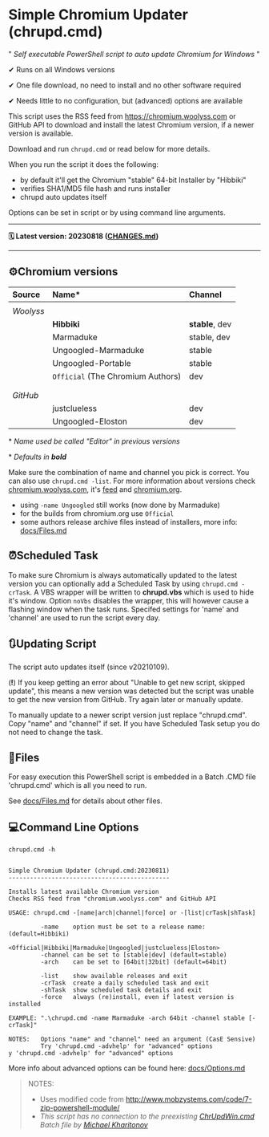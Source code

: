 # Simple Chromium Updater (chrupd.cmd)

" _Self executable PowerShell script to auto update Chromium for Windows_ "

✔ Runs on all Windows versions

✔ One file download, no need to install and no other software required

✔ Needs little to no configuration, but (advanced) options are available

This script uses the RSS feed from <https://chromium.woolyss.com> or GitHub API to download and install the latest Chromium version, if a newer version is available.

Download and run `chrupd.cmd` or read below for more details.

When you run the script it does the following:

- by default it'll get the Chromium "stable" 64-bit Installer by "Hibbiki"
- verifies SHA1/MD5 file hash and runs installer
- chrupd auto updates itself

Options can be set in script or by using command line arguments.

---

**🗓 Latest version: 20230818 ([CHANGES.md](CHANGES.md))**

---

## ⚙Chromium versions

| Source    | Name*                              | Channel         |
|:----------|:-----------------------------------|:----------------|
|||
| _Woolyss_ |                                    |                 |
|           |  **Hibbiki**                       | **stable**, dev |
|           |  Marmaduke                         | stable, dev     |
|           |  Ungoogled-Marmaduke               | stable          |
|           |  Ungoogled-Portable                | stable          |
|           |  `Official` (The Chromium Authors)   | dev             |
|||
|||
| _GitHub_  |                                    |                 |
|           |  justclueless                      | dev             |
|           |  Ungoogled-Eloston                 | dev             |

\* _Name used be called "Editor" in previous versions_

\* _Defaults in **bold**_

Make sure the combination of name and channel you pick is correct. You can also use `chrupd.cmd -list`. For more information about versions check [chromium.woolyss.com](https://chromium.woolyss.com/?cut=1&ago=1), it's [feed](https://chromium.woolyss.com/feed/windows-64-bit) and [chromium.org](https://www.chromium.org).

- using `-name Ungoogled` still works (now done by Marmaduke)
- for the builds from chromium.org use `Official`
- some authors release archive files instead of installers, more info: [docs/Files.md](/docs/Files.md#archives)

## ⏰Scheduled Task

To make sure Chromium is always automatically updated to the latest version you can optionally add a Scheduled Task by using `chrupd.cmd -crTask`. A VBS wrapper will be written to **chrupd.vbs** which is used to hide it's window. Option `noVbs` disables the wrapper, this will however cause a flashing window when the task runs. Specifed settings for 'name' and 'channel' are used to run the script every day.

## 🔃Updating Script

The script auto updates itself (since v20210109).

(**!**) If you keep getting an error about "Unable to get new script, skipped update", this means a new version was detected but the script was unable to get the new version from GitHub. Try again later or manually update.

To manually update to a newer script version just replace "chrupd.cmd". Copy "name" and "channel" if set. If you have Scheduled Task setup you do not need to change the task.

## 📁Files

For easy execution this PowerShell script is embedded in a Batch .CMD file 'chrupd.cmd' which is all you need to run.

See [docs/Files.md](/docs/Files.md) for details about other files.

## 💻Command Line Options

`chrupd.cmd -h`

```text

Simple Chromium Updater (chrupd.cmd:20230811)
---------------------------------------------

Installs latest available Chromium version
Checks RSS feed from "chromium.woolyss.com" and GitHub API

USAGE: chrupd.cmd -[name|arch|channel|force] or -[list|crTask|shTask]

         -name    option must be set to a release name:   (default=Hibbiki)
                  <Official|Hibbiki|Marmaduke|Ungoogled|justclueless|Eloston>
         -channel can be set to [stable|dev] (default=stable)
         -arch    can be set to [64bit|32bit] (default=64bit)

         -list    show available releases and exit
         -crTask  create a daily scheduled task and exit
         -shTask  show scheduled task details and exit
         -force   always (re)install, even if latest version is installed

EXAMPLE: ".\chrupd.cmd -name Marmaduke -arch 64bit -channel stable [-crTask]"

NOTES:   Options "name" and "channel" need an argument (CasE Sensive)
         Try 'chrupd.cmd -advhelp' for "advanced" options
y 'chrupd.cmd -advhelp' for "advanced" options

```

More info about advanced options can be found here: [docs/Options.md](/docs/Options.md)

> NOTES:
>
> - Uses modified code from <http://www.mobzystems.com/code/7-zip-powershell-module/>
> - _This script has no connection to the preexisting [ChrUpdWin.cmd](https://gist.github.com/mikhaelkh/>12dec36d4a1c4136628b#file-chrupdwin-cmd) Batch file by [Michael Kharitonov](https://github.com/mikhaelkh)_
